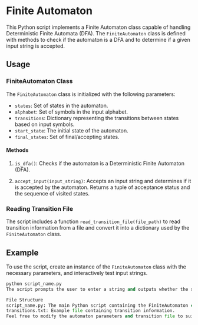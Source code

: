 # Finite Automaton

This Python script implements a Finite Automaton class capable of handling Deterministic Finite Automata (DFA). The `FiniteAutomaton` class is defined with methods to check if the automaton is a DFA and to determine if a given input string is accepted.

## Usage

### FiniteAutomaton Class

The `FiniteAutomaton` class is initialized with the following parameters:
- `states`: Set of states in the automaton.
- `alphabet`: Set of symbols in the input alphabet.
- `transitions`: Dictionary representing the transitions between states based on input symbols.
- `start_state`: The initial state of the automaton.
- `final_states`: Set of final/accepting states.

#### Methods

1. `is_dfa()`: Checks if the automaton is a Deterministic Finite Automaton (DFA).

2. `accept_input(input_string)`: Accepts an input string and determines if it is accepted by the automaton. Returns a tuple of acceptance status and the sequence of visited states.

### Reading Transition File

The script includes a function `read_transition_file(file_path)` to read transition information from a file and convert it into a dictionary used by the `FiniteAutomaton` class.

## Example

To use the script, create an instance of the `FiniteAutomaton` class with the necessary parameters, and interactively test input strings.

```python
python script_name.py
The script prompts the user to enter a string and outputs whether the string is accepted or not, along with the sequence of visited states.

File Structure
script_name.py: The main Python script containing the FiniteAutomaton class and the main() function for interactive testing.
transitions.txt: Example file containing transition information.
Feel free to modify the automaton parameters and transition file to suit your specific use case.

